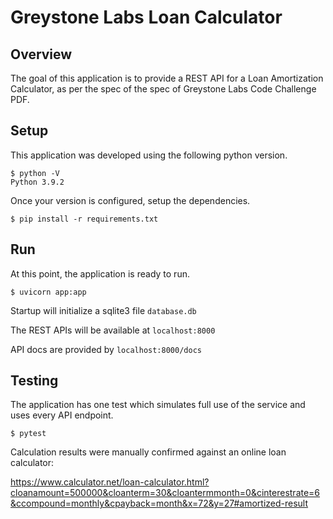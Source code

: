 # Greystone Labs Loan Calculator

## Overview

The goal of this application is to provide a REST API for a Loan Amortization Calculator, as per the spec of the spec of Greystone Labs Code Challenge PDF.

## Setup

This application was developed using the following python version.
```
$ python -V
Python 3.9.2
```

Once your version is configured, setup the dependencies.
```
$ pip install -r requirements.txt
```

## Run

At this point, the application is ready to run.
```
$ uvicorn app:app
```

Startup will initialize a sqlite3 file `database.db`

The REST APIs will be available at `localhost:8000`

API docs are provided by `localhost:8000/docs`

## Testing

The application has one test which simulates full use of the service and uses every API endpoint.
```
$ pytest
```

Calculation results were manually confirmed against an online loan calculator:

https://www.calculator.net/loan-calculator.html?cloanamount=500000&cloanterm=30&cloantermmonth=0&cinterestrate=6&ccompound=monthly&cpayback=month&x=72&y=27#amortized-result
